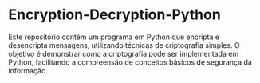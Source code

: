 # Encryption-Decryption-Python
Este repositório contém um programa em Python que encripta e desencripta mensagens, utilizando técnicas de criptografia simples. O objetivo é demonstrar como a criptografia pode ser implementada em Python, facilitando a compreensão de conceitos básicos de segurança da informação.
